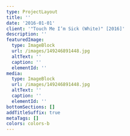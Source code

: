 ```yaml
---
type: ProjectLayout
title: ''
date: '2016-01-01'
client: '"Touch Me I’m Sick (White)" [2016]'
description: ''
featuredImage:
  type: ImageBlock
  url: /images/149246891448.jpg
  altText: ''
  caption: ''
  elementId: ''
media:
  type: ImageBlock
  url: /images/149246891448.jpg
  altText: ''
  caption: ''
  elementId: ''
bottomSections: []
addTitleSuffix: true
metaTags: []
colors: colors-b
---
```

